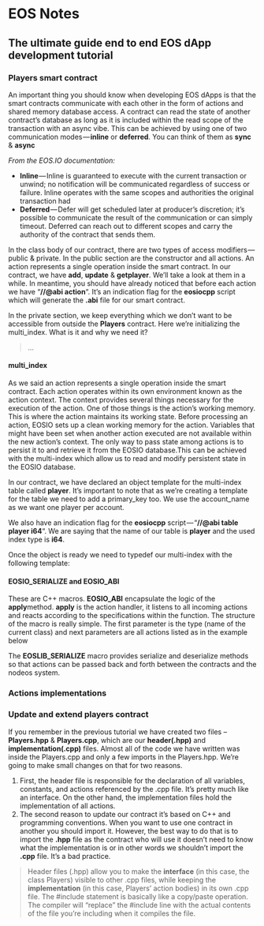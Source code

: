 # EOS Notes

## The ultimate guide end to end EOS dApp development tutorial

### Players smart contract

An important thing you should know when developing EOS dApps is that the smart contracts communicate with each other in the form of actions and shared memory database access. A contract can read the state of another contract’s database as long as it is included within the read scope of the transaction with an async vibe. This can be achieved by using one of two communication modes — **inline** or **deferred**. You can think of them as **sync** & **async**

*From the EOS.IO documentation:*

- **Inline** — Inline is guaranteed to execute with the current transaction or unwind; no notification will be communicated regardless of success or failure. Inline operates with the same scopes and authorities the original transaction had
- **Deferred** — Defer will get scheduled later at producer’s discretion; it’s possible to communicate the result of the communication or can simply timeout. Deferred can reach out to different scopes and carry the authority of the contract that sends them.

In the class body of our contract, there are two types of access modifiers — public & private. In the public section are the constructor and all actions. An action represents a single operation inside the smart contract. In our contract, we have **add**, **update** & **getplayer**. We’ll take a look at them in a while. In meantime, you should have already noticed that before each action we have “**//@abi action**“. It’s an indication flag for the **eosiocpp** script which will generate the **.abi** file for our smart contract.

In the private section, we keep everything which we don’t want to be accessible from outside the **Players** contract. Here we’re initializing the multi_index. What is it and why we need it?

> ...

#### multi_index

As we said an action represents a single operation inside the smart contract. Each action operates within its own environment known as the action context. The context provides several things necessary for the execution of the action. One of those things is the action’s working memory. This is where the action maintains its working state. Before processing an action, EOSIO sets up a clean working memory for the action. Variables that might have been set when another action executed are not available within the new action’s context. The only way to pass state among actions is to persist it to and retrieve it from the EOSIO database.This can be achieved with the multi-index which allow us to read and modify persistent state in the EOSIO database.

In our contract, we have declared an object template for the multi-index table called **player**. It’s important to note that as we’re creating a template for the table we need to add a primary_key too. We use the account_name as we want one player per account.

We also have an indication flag for the **eosiocpp** script — “**//@abi table player i64**“. We are saying that the name of our table is **player** and the used index type is **i64**.

Once the object is ready we need to typedef our multi-index with the following template:

#### EOSIO_SERIALIZE and EOSIO_ABI

These are C++ macros. **EOSIO_ABI** encapsulate the logic of the **apply**method. **apply** is the action handler, it listens to all incoming actions and reacts according to the specifications within the function. The structure of the macro is really simple. The first parameter is the type (name of the current class) and next parameters are all actions listed as in the example below

The **EOSLIB_SERIALIZE** macro provides serialize and deserialize methods so that actions can be passed back and forth between the contracts and the nodeos system.

### Actions implementations

### Update and extend players contract

If you remember in the previous tutorial we have created two files – **Players.hpp** & **Players.cpp**, which are our **header(.hpp)** and **implementation(.cpp)** files. Almost all of the code we have written was inside the Players.cpp and only a few imports in the Players.hpp. We’re going to make small changes on that for two reasons.

1. First, the header file is responsible for the declaration of all variables, constants, and actions referenced by the .cpp file. It’s pretty much like an interface. On the other hand, the implementation files hold the implementation of all actions.
2. The second reason to update our contract it’s based on C++ and programming conventions. When you want to use one contract in another you should import it. However, the best way to do that is to import the **.hpp** file as the contract who will use it doesn’t need to know what the implementation is or in other words we shouldn’t import the **.cpp** file. It’s a bad practice.

> Header files (.hpp) allow you to make the **interface** (in this case, the class Players) visible to other .cpp files, while keeping the **implementation** (in this case, Players’ action bodies) in its own .cpp file. The #include statement is basically like a copy/paste operation. The compiler will “replace” the #include line with the actual contents of the file you’re including when it compiles the file.

